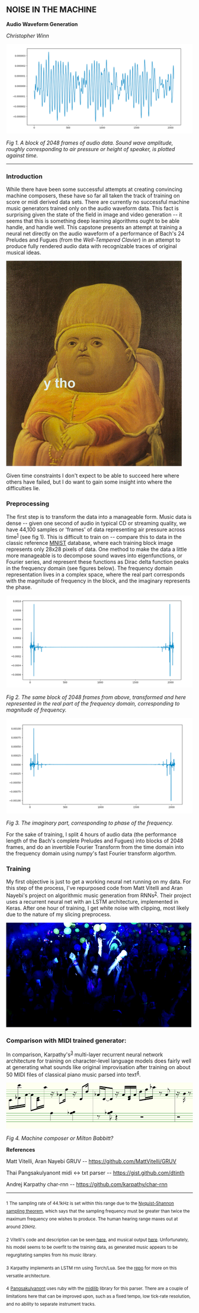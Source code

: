 ## NOISE IN THE MACHINE

**Audio Waveform Generation**

*Christopher Winn*

![audio td](imgs/time_domain.png)

*Fig 1. A block of 2048 frames of audio data. Sound wave amplitude, roughly corresponding to air pressure or height of speaker, is plotted against time.*

___

### Introduction

While there have been some successful attempts at creating convincing machine composers, these have so far all taken the track of training on score or midi derived data sets. There are currently no successful machine music generators trained only on the audio waveform data. This fact is surprising given the state of the field in image and video generation -- it seems that this is something deep learning algorithms ought to be able handle, and handle well. This capstone presents an attempt at training a neural net directly on the audio waveform of a performance of Bach's 24 Preludes and Fugues (from the *Well-Tempered Clavier*) in an attempt to produce fully rendered audio data with recognizable traces of original musical ideas.

![y_tho](imgs/y_tho1.png)

Given time constraints I don't expect to be able to succeed here where others have failed, but I do want to gain some insight into where the difficulties lie.

### Preprocessing

The first step is to transform the data into a manageable form. Music data is dense -- given one second of audio in typical CD or streaming quality, we have 44,100 samples or 'frames' of data representing air pressure across time<sup>[1](#Nyquist-Shannon)</sup> (see fig 1). This is difficult to train on -- compare this to data in the classic reference [MNIST](https://en.wikipedia.org/wiki/MNIST_database) database, where each training block image represents only 28x28 pixels of data. One method to make the data a little more manageable is to decompose sound waves into eigenfunctions, or Fourier series, and represent these functions as Dirac delta function peaks in the frequency domain (see figures below). The frequency domain representation lives in a complex space, where the real part corresponds with the magnitude of frequency in the block, and the imaginary represents the phase.

![audio fd r](imgs/freq_domain_amplitude.png)

*Fig 2. The same block of 2048 frames from above, transformed and here represented in the real part of the frequency domain, corresponding to magnitude of frequency.*

![audio fd i](imgs/freq_domain_phase.png)

*Fig 3. The imaginary part, corresponding to phase of the frequency.*

For the sake of training, I split 4 hours of audio data (the performance length of the Bach's complete Preludes and Fugues) into blocks of 2048 frames, and do an invertible Fourier Transform from the time domain into the frequency domain using numpy's fast Fourier transform algorthm.

### Training

My first objective is just to get a working neural net running on my data. For this step of the process, I've repurposed code from Matt Vitelli and Aran Nayebi's project on algorithmic music generation from RNNs<sup>[2](#Vitelli)</sup>. Their project uses a recurrent neural net with an LSTM architecture, implemented in Keras. After one hour of training, I get white noise with clipping, most likely due to the nature of my slicing preprocess.

![rave](imgs/proper_rave.gif)


### Comparison with MIDI trained generator:

In comparison, Karpathy's<sup>[3](#Karpathy)</sup> multi-layer recurrent neural network architecture for training on character-level language models  does fairly well at generating what sounds like original improvisation after training on about 50 MIDI files of classical piano music parsed into text<sup>[4](#dtinh)</sup>.  

![score](imgs/score_out.png)

*Fig 4. Machine composer or Milton Babbitt?*

**References**

Matt Vitelli, Aran Nayebi GRUV -- https://github.com/MattVitelli/GRUV

Thai Pangsakulyanont midi <-> txt parser -- https://gist.github.com/dtinth

Andrej Karpathy char-rnn -- https://github.com/karpathy/char-rnn

---

<a name="Nyquist-Shannon"><sub>1</sub></a> <sub>The sampling rate of 44.1kHz is set within this range due to the [Nyquist-Shannon sampling theorem](https://en.wikipedia.org/wiki/Nyquist%E2%80%93Shannon_sampling_theorem), which says that the sampling frequency must be greater than twice the maximum frequency one wishes to produce. The human hearing range maxes out at around 20kHz.</sub>

<a name="Vitelli"><sub>2</sub></a> <sub> Vitelli's code and description can be seen [here](https://github.com/MattVitelli/GRUV), and musical output [here](https://www.youtube.com/watch?v=0VTI1BBLydE). Unfortunately, his model seems to be overfit to the training data, as generated music appears to be regurgitating samples from his music library. </sub>

<a name="Karpathy"><sub>3</sub></a> <sub> Karpathy implements an LSTM rnn using Torch/Lua. See the [repo](https://github.com/karpathy/char-rnn) for more on this versatile architecture. </sub>

<a name="dtinh"><sub>4</sub></a> <sub> [Pangsakulyanont](https://gist.github.com/dtinth) uses ruby with the [midilib](https://github.com/jimm/midilib) library for this parser. There are a couple of limitations here that can be improved upon, such as a fixed tempo, low tick-rate resolution, and no ability to separate instrument tracks.</sub>
